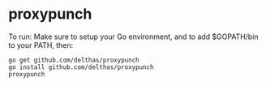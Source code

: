 # proxypunch

To run:
Make sure to setup your Go environment, and to add $GOPATH/bin to your PATH, then:
```
go get github.com/delthas/proxypunch
go install github.com/delthas/proxypunch
proxypunch
```
